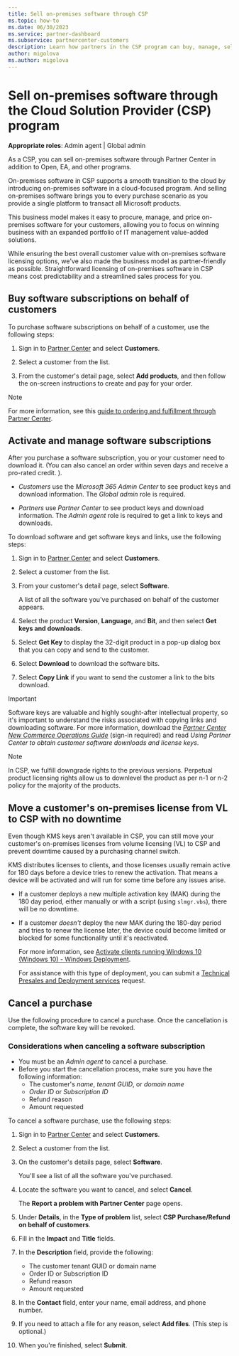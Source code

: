 ```yaml
---
title: Sell on-premises software through CSP
ms.topic: how-to
ms.date: 06/30/2023
ms.service: partner-dashboard
ms.subservice: partnercenter-customers
description: Learn how partners in the CSP program can buy, manage, sell, and cancel on-premises software subscriptions on behalf of customers in Partner Center.
author: migolova
ms.author: migolova
---
```


# Sell on-premises software through the Cloud Solution Provider (CSP) program

**Appropriate roles**: Admin agent | Global admin

As a CSP, you can sell on-premises software through Partner Center in addition to Open, EA, and other programs.

On-premises software in CSP supports a smooth transition to the cloud by introducing on-premises software in a cloud-focused program. And selling on-premises software brings you to every purchase scenario as you provide a single platform to transact all Microsoft products.

This business model makes it easy to procure, manage, and price on-premises software for your customers, allowing you to focus on winning business with an expanded portfolio of IT management value-added solutions.

While ensuring the best overall customer value with on-premises software licensing options, we've also made the business model as partner-friendly as possible. Straightforward licensing of on-premises software in CSP means cost predictability and a streamlined sales process for you.

## Buy software subscriptions on behalf of customers

To purchase software subscriptions on behalf of a customer, use the following steps:

1. Sign in to [Partner Center](https://partner.microsoft.com/dashboard/home) and select **Customers**.

2. Select a customer from the list.

3. From the customer's detail page, select **Add products**, and then follow the on-screen instructions to create and pay for your order.

> [!NOTE]
> For more information, see this [guide to ordering and fulfillment through Partner Center](https://partner.microsoft.com/resources/detail/guide-to-ordering-and-fulfillment-through-partner-center-pdf).

## Activate and manage software subscriptions

After you purchase a software subscription, you or your customer need to download it. (You can also cancel an order within seven days and receive a pro-rated credit. ).

- *Customers* use the *Microsoft 365 Admin Center* to see product keys and download information. The *Global admin* role is required.

- *Partners* use *Partner Center* to see product keys and download information. The *Admin agent* role is required to get a link to keys and downloads.

To download software and get software keys and links, use the following steps:

1. Sign in to [Partner Center](https://partner.microsoft.com/dashboard/home) and select **Customers**.

2. Select a customer from the list.

3. From your customer's detail page, select **Software**.

   A list of all the software you've purchased on behalf of the customer appears.

4. Select the product **Version**, **Language**, and **Bit**, and then select **Get keys and downloads**.

5. Select **Get Key** to display the 32-digit product in a pop-up dialog box that you can copy and send to the customer.

6. Select **Download** to download the software bits.

7. Select **Copy Link** if you want to send the customer a link to the bits download.

> [!IMPORTANT]
> Software keys are valuable and highly sought-after intellectual property, so it's important to understand the risks associated with copying links and downloading software.
For more information, download the [*Partner Center New Commerce Operations Guide*](https://partner.microsoft.com/resources/detail/partner-center-new-commerce-operations-guide-pdf) (sign-in required) and read *Using Partner Center to obtain customer software downloads and license keys*.

> [!NOTE]
> In CSP, we fulfill downgrade rights to the previous versions. Perpetual product licensing rights allow us to downlevel the product as per n-1 or n-2 policy for the majority of the products.

## Move a customer's on-premises license from VL to CSP with no downtime

Even though KMS keys aren't available in CSP, you can still move your customer's on-premises licenses from volume licensing (VL) to CSP and prevent downtime caused by a purchasing channel switch.

KMS distributes licenses to clients, and those licenses usually remain active for 180 days before a device tries to renew the activation. That means a device will be activated and will run for some time before any issues arise.

- If a customer deploys a new multiple activation key (MAK) during the 180 day period, either manually or with a script (using `slmgr.vbs`), there will be no downtime.
- If a customer *doesn't* deploy the new MAK during the 180-day period and tries to renew the license later, the device could become limited or blocked for some functionality until it's reactivated.

   For more information, see [Activate clients running Windows 10 (Windows 10) - Windows Deployment](/windows/deployment/volume-activation/activate-windows-10-clients-vamt#key-management-service-activation-renewal).

   For assistance with this type of deployment, you can submit a [Technical Presales and Deployment services](./technical-benefits.md#submit-technical-presales-and-deployment-services-request) request.

## Cancel a purchase

Use the following procedure to cancel a purchase. Once the cancellation is complete, the software key will be revoked.

### Considerations when canceling a software subscription

- You must be an *Admin agent* to cancel a purchase.
- Before you start the cancellation process, make sure you have the following information:
  - The customer's *name*, *tenant GUID*, or *domain name*
  - *Order ID* or *Subscription ID*
  - Refund reason
  - Amount requested

To cancel a software purchase, use the following steps:

1. Sign in to [Partner Center](https://partner.microsoft.com/dashboard/home) and select **Customers**.

2. Select a customer from the list.

3. On the customer's details page, select **Software**.

   You'll see a list of all the software you've purchased.

4. Locate the software you want to cancel, and select **Cancel**.

   The **Report a problem with Partner Center** page opens.

5. Under **Details**, in the **Type of problem** list, select **CSP Purchase/Refund on behalf of customers**.

6. Fill in the **Impact** and **Title** fields.

7. In the **Description** field, provide the following:
    - The customer tenant GUID or domain name
    - Order ID or Subscription ID
    - Refund reason
    - Amount requested

8. In the **Contact** field, enter your name, email address, and phone number.

9. If you need to attach a file for any reason, select **Add files**. (This step is optional.)

10. When you're finished, select **Submit**.
